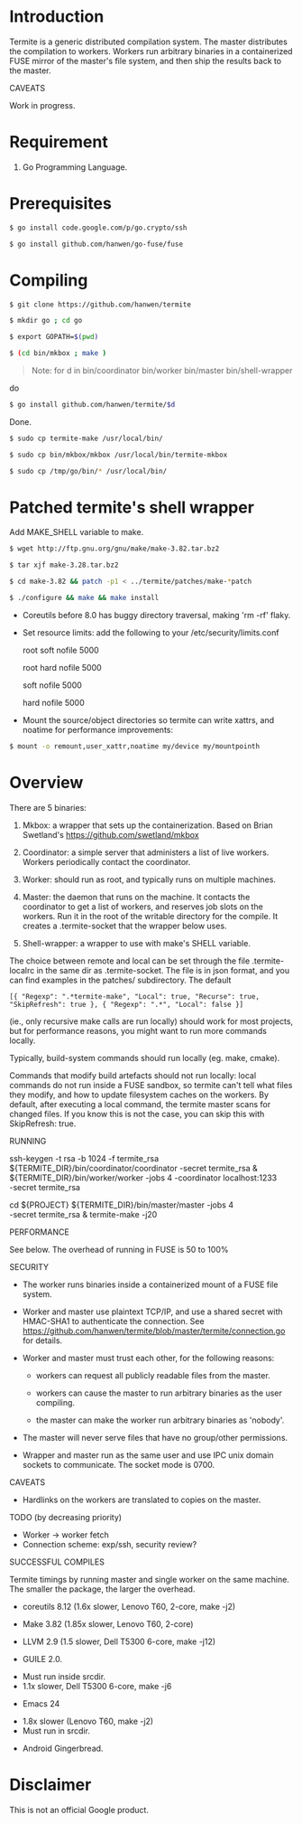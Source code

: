# Introduction
Termite is a generic distributed compilation system. The master distributes the compilation to workers.  Workers run arbitrary binaries in a containerized FUSE mirror of the master's file system, and then ship the results back to the master.

CAVEATS

Work in progress.

# Requirement
1. Go Programming Language.

# Prerequisites
```bash
$ go install code.google.com/p/go.crypto/ssh
```

```bash
$ go install github.com/hanwen/go-fuse/fuse
```


# Compiling
```bash
$ git clone https://github.com/hanwen/termite
```

```bash
$ mkdir go ; cd go
```  

```bash
$ export GOPATH=$(pwd)
```  

```bash
$ (cd bin/mkbox ; make )
```    
> Note: for d in bin/coordinator bin/worker bin/master bin/shell-wrapper

do

```bash
$ go install github.com/hanwen/termite/$d
```     
 
Done.

```bash
$ sudo cp termite-make /usr/local/bin/
``` 

```bash
$ sudo cp bin/mkbox/mkbox /usr/local/bin/termite-mkbox
```   

```bash
$ sudo cp /tmp/go/bin/* /usr/local/bin/
```    
  
# Patched termite's shell wrapper
Add MAKE_SHELL variable to make.
```bash
$ wget http://ftp.gnu.org/gnu/make/make-3.82.tar.bz2
```

```bash
$ tar xjf make-3.28.tar.bz2
```  

```bash
$ cd make-3.82 && patch -p1 < ../termite/patches/make-*patch
```   

```bash
$ ./configure && make && make install
```  

* Coreutils before 8.0 has buggy directory traversal, making 'rm -rf' flaky.
* Set resource limits: add the following to your /etc/security/limits.conf

  root  soft    nofile       5000

  root  hard    nofile       5000

    soft    nofile       5000

    hard    nofile       5000

* Mount the source/object directories so termite can write xattrs, and
  noatime for performance improvements:

```bash
$ mount -o remount,user_xattr,noatime my/device my/mountpointh
``` 
  
# Overview

There are 5 binaries:

1. Mkbox: a wrapper that sets up the containerization. Based on Brian Swetland's
https://github.com/swetland/mkbox

2. Coordinator: a simple server that administers a list of live
workers.  Workers periodically contact the coordinator.

3. Worker: should run as root, and typically runs on multiple machines.

4. Master: the daemon that runs on the machine.  It contacts the
coordinator to get a list of workers, and reserves job slots on the
workers.  Run it in the root of the writable directory for the
compile.  It creates a .termite-socket that the wrapper below uses.

5. Shell-wrapper: a wrapper to use with make's SHELL variable.

The choice between remote and local can be set through the file
.termite-localrc in the same dir as .termite-socket.  The file is in
json format, and you can find examples in the patches/ subdirectory.
The default

``[{
    "Regexp": ".*termite-make",
    "Local": true,
    "Recurse": true,
    "SkipRefresh": true
  }, {
    "Regexp": ".*",
    "Local": false
  }]``
  

(ie., only recursive make calls are run locally) should work for most
projects, but for performance reasons, you might want to run more
commands locally.

Typically, build-system commands should run locally (eg. make, cmake).

Commands that modify build artefacts should not run locally: local
commands do not run inside a FUSE sandbox, so termite can't tell what
files they modify, and how to update filesystem caches on the workers.
By default, after executing a local command, the termite master scans
for changed files.  If you know this is not the case, you can skip
this with SkipRefresh: true.



RUNNING

  ssh-keygen -t rsa -b 1024 -f termite_rsa
  ${TERMITE_DIR}/bin/coordinator/coordinator -secret termite_rsa &
  ${TERMITE_DIR}/bin/worker/worker -jobs 4 -coordinator localhost:1233 \
    -secret termite_rsa

  cd ${PROJECT}
  ${TERMITE_DIR}/bin/master/master -jobs 4 \
    -secret termite_rsa &
  termite-make -j20


PERFORMANCE

See below.  The overhead of running in FUSE is 50 to 100%


SECURITY

* The worker runs binaries inside a containerized mount of a FUSE file
  system.

* Worker and master use plaintext TCP/IP, and use a shared secret with
  HMAC-SHA1 to authenticate the connection.  See
  https://github.com/hanwen/termite/blob/master/termite/connection.go
  for details.

* Worker and master must trust each other, for the following reasons:

  - workers can request all publicly readable files from the master.

  - workers can cause the master to run arbitrary binaries as the user
    compiling.

  - the master can make the worker run arbitrary binaries as 'nobody'.

* The master will never serve files that have no group/other
  permissions.

* Wrapper and master run as the same user and use IPC unix domain
  sockets to communicate.  The socket mode is 0700.



CAVEATS

* Hardlinks on the workers are translated to copies on the master.


TODO (by decreasing priority)

* Worker -> worker fetch
* Connection scheme: exp/ssh, security review?


SUCCESSFUL COMPILES

Termite timings by running master and single worker on the same
machine.  The smaller the package, the larger the overhead.

* coreutils 8.12 (1.6x slower, Lenovo T60, 2-core, make -j2)

* Make 3.82 (1.85x slower, Lenovo T60, 2-core)

* LLVM 2.9 (1.5 slower, Dell T5300 6-core, make -j12)

* GUILE 2.0.
 - Must run inside srcdir.
 - 1.1x slower, Dell T5300 6-core, make -j6

* Emacs 24
 - 1.8x slower (Lenovo T60, make -j2)
 - Must run in srcdir.

* Android Gingerbread.


# Disclaimer
This is not an official Google product.
